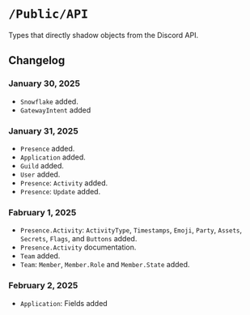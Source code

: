 #  `/Public/API`

Types that directly shadow objects from the Discord API.

## Changelog

### January 30, 2025
- `Snowflake` added.
- `GatewayIntent` added

### January 31, 2025
- `Presence` added.
- `Application` added.
- `Guild` added.
- `User` added.
- `Presence`: `Activity` added.
- `Presence`: `Update` added.

### Fabruary 1, 2025
- `Presence.Activity`: `ActivityType`, `Timestamps`, `Emoji`, `Party`, `Assets`, `Secrets`, `Flags`, and `Buttons` 
added.
- `Presence.Activity` documentation.
- `Team` added.
- `Team`: `Member`, `Member.Role` and `Member.State` added.

### February 2, 2025
- `Application`: Fields added

